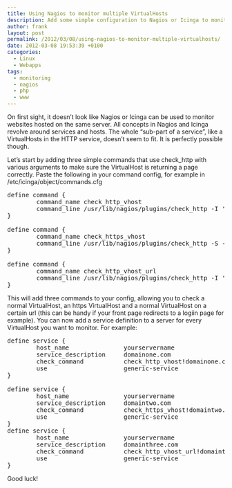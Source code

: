 ```yaml
---
title: Using Nagios to monitor multiple VirtualHosts
description: Add some simple configuration to Nagios or Icinga to monitor multiple vhosts on the same server. This is not possible with the check_http command that is available in the default configuration.
author: frank
layout: post
permalink: /2012/03/08/using-nagios-to-monitor-multiple-virtualhosts/
date: 2012-03-08 19:53:39 +0100
categories:
  - Linux
  - Webapps
tags:
  - monitoring
  - nagios
  - php
  - www
---
```

On first sight, it doesn&#8217;t look like Nagios or Icinga can be used to monitor websites hosted on the same server. All concepts in Nagios and Icinga revolve around services and hosts. The whole &#8220;sub-part of a service&#8221;, like a VirtualHosts in the HTTP service, doesn&#8217;t seem to fit. It is perfectly possible though.

Let&#8217;s start by adding three simple commands that use check_http with various arguments to make sure the VirtualHost is returning a page correctly. Paste the following in your command config, for example in /etc/icinga/object/commands.cfg

<pre>
define command {
        command_name check_http_vhost
        command_line /usr/lib/nagios/plugins/check_http -I '$HOSTADDRESS$' -k 'Host: $ARG1$'
}

define command {
        command_name check_https_vhost
        command_line /usr/lib/nagios/plugins/check_http -S -I '$ARG1$' -k 'Host: $ARG1$'
}

define command {
        command_name check_http_vhost_url
        command_line /usr/lib/nagios/plugins/check_http -I '$HOSTADDRESS$' -k 'Host: $ARG1$' -u '$ARG2$'
}
</pre>

This will add three commands to your config, allowing you to check a normal VirtualHost, an https VirtualHost and a normal VirtualHost on a certain url (this can be handy if your front page redirects to a logiin page for example). 
You can now add a service definition to a server for every VirtualHost you want to monitor. For example:

<pre>define service {
        host_name               yourservername
        service_description     domainone.com
        check_command           check_http_vhost!domainone.com
        use                     generic-service
}

define service {
        host_name               yourservername
        service_description     domaintwo.com
        check_command           check_https_vhost!domaintwo.com
        use                     generic-service
}
define service {
        host_name               yourservername
        service_description     domainthree.com
        check_command           check_http_vhost_url!domainthree.com!/sessions/new
        use                     generic-service
}</pre>

Good luck!
